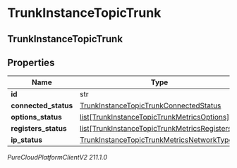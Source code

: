# TrunkInstanceTopicTrunk

## TrunkInstanceTopicTrunk

## Properties

|Name | Type | Description | Notes|
|------------ | ------------- | ------------- | -------------|
| **id** | str |  | [optional] |
| **connected_status** | [TrunkInstanceTopicTrunkConnectedStatus](TrunkInstanceTopicTrunkConnectedStatus) |  | [optional] |
| **options_status** | [list[TrunkInstanceTopicTrunkMetricsOptions]](TrunkInstanceTopicTrunkMetricsOptions) |  | [optional] |
| **registers_status** | [list[TrunkInstanceTopicTrunkMetricsRegisters]](TrunkInstanceTopicTrunkMetricsRegisters) |  | [optional] |
| **ip_status** | [TrunkInstanceTopicTrunkMetricsNetworkTypeIp](TrunkInstanceTopicTrunkMetricsNetworkTypeIp) |  | [optional] |



_PureCloudPlatformClientV2 211.1.0_
